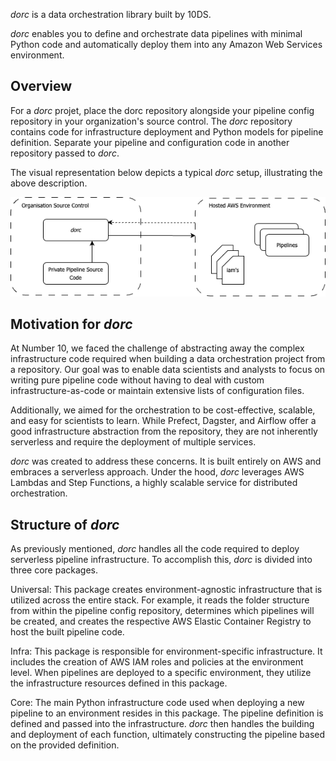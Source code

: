 *dorc*  is a data orchestration library built by 10DS.

*dorc* enables you to define and orchestrate data pipelines with minimal Python code and automatically deploy them into any Amazon Web Services environment.

## Overview

For a *dorc* projet, place the dorc repository alongside your pipeline config repository in your organization's source control. The *dorc* repository contains code for infrastructure deployment and Python models for pipeline definition. Separate your pipeline and configuration code in another repository passed to *dorc*.

The visual representation below depicts a typical *dorc* setup, illustrating the above description.

![dorc Overview](./images/dorc_overview.png)

## Motivation for *dorc*

At Number 10, we faced the challenge of abstracting away the complex infrastructure code required when building a data orchestration project from a repository. Our goal was to enable data scientists and analysts to focus on writing pure pipeline code without having to deal with custom infrastructure-as-code or maintain extensive lists of configuration files.

Additionally, we aimed for the orchestration to be cost-effective, scalable, and easy for scientists to learn. While Prefect, Dagster, and Airflow offer a good infrastructure abstraction from the repository, they are not inherently serverless and require the deployment of multiple services.

*dorc* was created to address these concerns. It is built entirely on AWS and embraces a serverless approach. Under the hood, *dorc* leverages AWS Lambdas and Step Functions, a highly scalable service for distributed orchestration.

## Structure of *dorc*

As previously mentioned, *dorc* handles all the code required to deploy serverless pipeline infrastructure. To accomplish this, *dorc* is divided into three core packages.

Universal: This package creates environment-agnostic infrastructure that is utilized across the entire stack. For example, it reads the folder structure from within the pipeline config repository, determines which pipelines will be created, and creates the respective AWS Elastic Container Registry to host the built pipeline code.

Infra: This package is responsible for environment-specific infrastructure. It includes the creation of AWS IAM roles and policies at the environment level. When pipelines are deployed to a specific environment, they utilize the infrastructure resources defined in this package.

Core: The main Python infrastructure code used when deploying a new pipeline to an environment resides in this package. The pipeline definition is defined and passed into the infrastructure. *dorc* then handles the building and deployment of each function, ultimately constructing the pipeline based on the provided definition.
